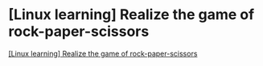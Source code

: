 # [Linux learning] Realize the game of rock-paper-scissors
[[Linux learning] Realize the game of rock-paper-scissors](https://aiwithcloud.com/2022/09/15/linux_learning_realize_the_game_of_rock_paper_scissors/)